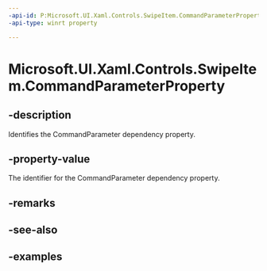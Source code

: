 ```yaml
---
-api-id: P:Microsoft.UI.Xaml.Controls.SwipeItem.CommandParameterProperty
-api-type: winrt property

---
```

<!-- Property syntax.
public DependencyProperty CommandParameterProperty { get; }
-->

# Microsoft.UI.Xaml.Controls.SwipeItem.CommandParameterProperty


## -description

Identifies the CommandParameter dependency property.


## -property-value

The identifier for the CommandParameter dependency property.

## -remarks


## -see-also


## -examples


